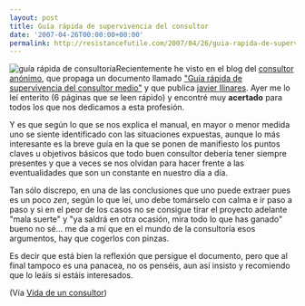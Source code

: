 ```yaml
---
layout: post
title: Guía rápida de supervivencia del consultor
date: '2007-04-26T00:00:00+00:00'
permalink: http://resistancefutile.com/2007/04/26/guia-rapida-de-supervivencia-del-consultor/
---
```

<img class="derecha" src='http://resistancefutile.com/wp-content/consultoria_internet_consultores.jpg' alt='guía rápida de consultoría' />Recientemente he visto en el blog del <a href="http://www.vidadeunconsultor.com">consultor anónimo</a>, que  propaga un documento llamado <a href="http://www.javierllinares.es/?p=162">"Guía rápida de supervivencia del consultor medio"</a> y que publica <a href="http://www.javierllinares.es">javier llinares</a>. Ayer me lo leí enterito (6 páginas que se leen rápido) y encontré muy <strong>acertado</strong> para todos los que nos dedicamos a esta profesión. 

Y es que según lo que se nos explica el manual, en mayor o menor medida uno se siente identificado con las situaciones expuestas, aunque lo más interesante es la breve guía en la que se ponen de manifiesto los puntos claves u objetivos básicos que todo buen consultor debería tener siempre presentes y que a veces se nos olvidan para hacer frente a las eventualidades que son un constante en nuestro día a día. 

Tan sólo discrepo, en una de las conclusiones que uno puede extraer pues es un poco <em>zen</em>, según lo que leí, uno debe tomárselo con calma e ir paso a paso y si en el peor de los casos no se consigue tirar el proyecto adelante "mala suerte" y "ya saldrá en otra ocasión, mira todo lo que has ganado" bueno no sé... me da a mí que en el mundo de la consultoría esos argumentos, hay que cogerlos con pinzas.

Es decir que está bien la reflexión que persigue el documento, pero que al final tampoco es una panacea, no os penséis, aun así insisto y recomiendo que lo leáis si estáis interesados.

(Vía <a href="http://www.vidadeunconsultor.com/2007/04/guia-rapida-de-superviviencia-del-consultor-medio/">Vida de un consultor</a>)

